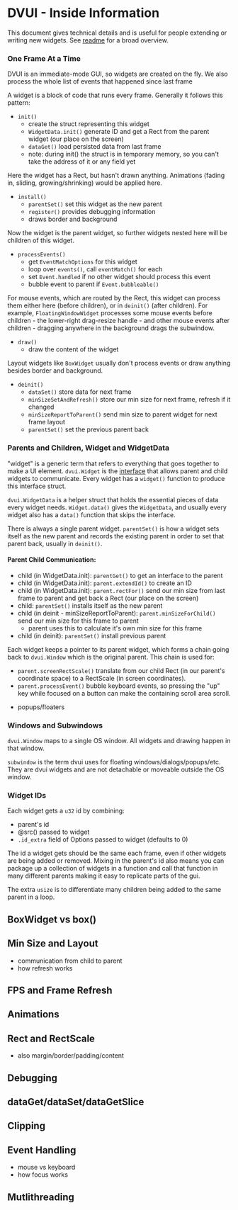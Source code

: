 # DVUI - Inside Information

This document gives technical details and is useful for people extending or writing new widgets.  See [readme](/README.md) for a broad overview.

### One Frame At a Time

DVUI is an immediate-mode GUI, so widgets are created on the fly.  We also process the whole list of events that happened since last frame

A widget is a block of code that runs every frame.  Generally it follows this pattern:

* `init()`
  * create the struct representing this widget
  * `WidgetData.init()` generate ID and get a Rect from the parent widget (our place on the screen)
  * `dataGet()` load persisted data from last frame
  * note: during init() the struct is in temporary memory, so you can't take the address of it or any field yet

Here the widget has a Rect, but hasn't drawn anything.  Animations (fading in, sliding, growing/shrinking) would be applied here.

* `install()`
  * `parentSet()` set this widget as the new parent
  * `register()` provides debugging information
  * draws border and background

Now the widget is the parent widget, so further widgets nested here will be children of this widget.

* `processEvents()`
  * get `EventMatchOptions` for this widget
  * loop over `events()`, call `eventMatch()` for each
  * set `Event.handled` if no other widget should process this event
  * bubble event to parent if `Event.bubbleable()`

For mouse events, which are routed by the Rect, this widget can process them either here (before children), or in `deinit()` (after children).  For example, `FloatingWindowWidget` processes some mouse events before children - the lower-right drag-resize handle - and other mouse events after children - dragging anywhere in the background drags the subwindow.

* `draw()`
  * draw the content of the widget

Layout widgets like `BoxWidget` usually don't process events or draw anything besides border and background.

* `deinit()`
  * `dataSet()` store data for next frame
  * `minSizeSetAndRefresh()` store our min size for next frame, refresh if it changed
  * `minSizeReportToParent()` send min size to parent widget for next frame layout
  * `parentSet()` set the previous parent back


### Parents and Children, Widget and WidgetData
"widget" is a generic term that refers to everything that goes together to make a UI element.  `dvui.Widget` is the [interface](https://zig.news/david_vanderson/faster-interface-style-2b12) that allows parent and child widgets to communicate.  Every widget has a `widget()` function to produce this interface struct.

`dvui.WidgetData` is a helper struct that holds the essential pieces of data every widget needs.  `Widget.data()` gives the `WidgetData`, and usually every widget also has a `data()` function that skips the interface.

There is always a single parent widget.  `parentSet()` is how a widget sets itself as the new parent and records the existing parent in order to set that parent back, usually in `deinit()`.

#### Parent Child Communication:
* child (in WidgetData.init): `parentGet()` to get an interface to the parent
* child (in WidgetData.init): `parent.extendId()` to create an ID
* child (in WidgetData.init): `parent.rectFor()` send our min size from last frame to parent and get back a Rect (our place on the screen)
* child: `parentSet()` installs itself as the new parent
* child (in deinit - minSizeReportToParent): `parent.minSizeForChild()` send our min size for this frame to parent
  * parent uses this to calculate it's own min size for this frame
* child (in deinit): `parentSet()` install previous parent

Each widget keeps a pointer to its parent widget, which forms a chain going back to `dvui.Window` which is the original parent.  This chain is used for:
* `parent.screenRectScale()` translate from our child Rect (in our parent's coordinate space) to a RectScale (in screen coordinates).
* `parent.processEvent()` bubble keyboard events, so pressing the "up" key while focused on a button can make the containing scroll area scroll.

- popups/floaters

### Windows and Subwindows
`dvui.Window` maps to a single OS window.  All widgets and drawing happen in that window.

`subwindow` is the term dvui uses for floating windows/dialogs/popups/etc.  They are dvui widgets and are not detachable or moveable outside the OS window.

### Widget IDs
Each widget gets a `u32` id by combining:
- parent's id
- @src() passed to widget
- `.id_extra` field of Options passed to widget (defaults to 0)

The id a widget gets should be the same each frame, even if other widgets are being added or removed.  Mixing in the parent's id also means you can package up a collection of widgets in a function and call that function in many different parents making it easy to replicate parts of the gui.

The extra `usize` is to differentiate many children being added to the same parent in a loop.

## BoxWidget vs box()


## Min Size and Layout
- communication from child to parent
- how refresh works

## FPS and Frame Refresh

## Animations

## Rect and RectScale
- also margin/border/padding/content

## Debugging

## dataGet/dataSet/dataGetSlice

## Clipping

## Event Handling
- mouse vs keyboard
- how focus works

## Mutlithreading
